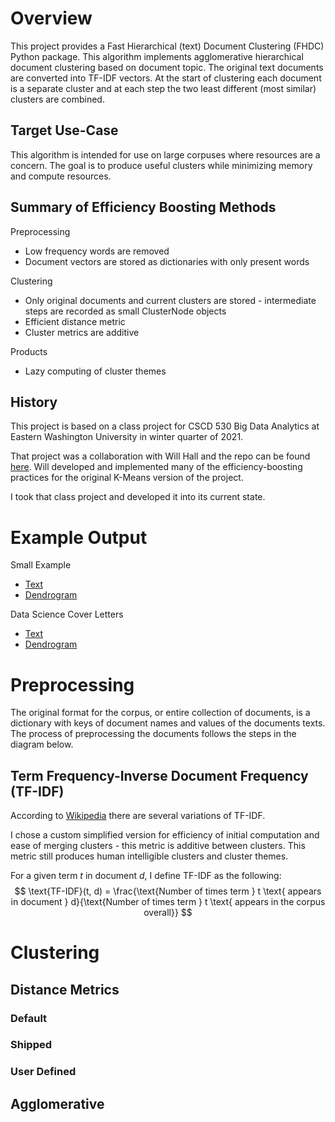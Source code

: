 # Overview
This project provides a Fast Hierarchical (text) Document Clustering (FHDC) Python package. This algorithm implements agglomerative hierarchical document clustering based on document topic. The original text documents are converted into TF-IDF vectors. At the start of clustering each document is a separate cluster and at each step the two least different (most similar) clusters are combined.  

## Target Use-Case
This algorithm is intended for use on large corpuses where resources are a concern. The goal is to produce useful clusters while minimizing memory and compute resources.

## Summary of Efficiency Boosting Methods
Preprocessing
* Low frequency words are removed
* Document vectors are stored as dictionaries with only present words
 
Clustering  
* Only original documents and current clusters are stored - intermediate steps are recorded as small ClusterNode objects
* Efficient distance metric
* Cluster metrics are additive

Products
* Lazy computing of cluster themes

## History
This project is based on a class project for CSCD 530 Big Data Analytics at Eastern Washington University in winter quarter of 2021.  

That project was a collaboration with Will Hall and the repo can be found [here](https://github.com/use/cord19clustering). Will developed and implemented many of the efficiency-boosting practices for the original K-Means version of the project.  

I took that class project and developed it into its current state.

# Example Output
Small Example  
* [Text]('results/example_output/small_example.txt')
* [Dendrogram]('results/example_output/small_example_dendrogram.png')  
 
Data Science Cover Letters  
* [Text]('results/example_output/cover_letter.txt')
* [Dendrogram]('results/example_output/cover_letter_dendrogram.png')

# Preprocessing
The original format for the corpus, or entire collection of documents, is a dictionary with keys of document names and values of the documents texts. The process of preprocessing the documents follows the steps in the diagram below.

## Term Frequency-Inverse Document Frequency (TF-IDF)
According to [Wikipedia](https://en.wikipedia.org/wiki/Tf%E2%80%93idfhttps://en.wikipedia.org/wiki/Tf%E2%80%93idf) there are several variations of TF-IDF.   

I chose a custom simplified version for efficiency of initial computation and ease of merging clusters - this metric is additive between clusters. This metric still produces human intelligible clusters and cluster themes.  

For a given term $t$ in document $d$, I define TF-IDF as the following:
$$
\text{TF-IDF}(t, d) = \frac{\text{Number of times term } t \text{ appears in document } d}{\text{Number of times term } t \text{ appears in the corpus overall}}
$$

# Clustering
## Distance Metrics
### Default
### Shipped
### User Defined
## Agglomerative